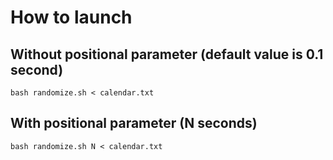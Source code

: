 # How to launch

## Without positional parameter (default value is 0.1 second)

```shell
bash randomize.sh < calendar.txt
```

## With positional parameter (N seconds)

```shell
bash randomize.sh N < calendar.txt
```